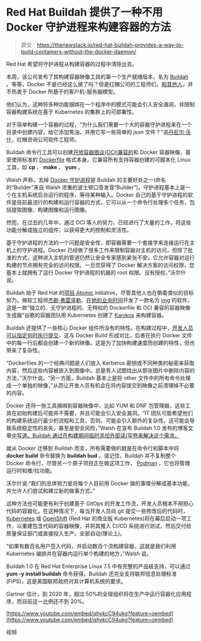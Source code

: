 # Red Hat Buildah 提供了一种不用 Docker 守护进程来构建容器的方法

> 原文：<https://thenewstack.io/red-hat-buildah-provides-a-way-to-build-containers-without-the-docker-daemon/>

Red Hat 希望将守护进程从构建容器的过程中清除出去。

本周，该公司发布了其构建容器映像工具的第一个生产就绪版本，名为 [Buildah](https://github.com/projectatomic/buildah) 。等等，Docker 不是已经这么做了吗？但是红帽公司的工程师们，[和其他人](https://www.youtube.com/watch?v=qhykcC94ukg&t=1267s)，并不热衷于 Docker 所基于的客户机-服务器模型。

他们认为，这种将多种功能捆绑在一个程序中的模式可能会引入安全漏洞，并限制容器构建系统在基于 Kubernetes 的集群上的可部署性。

对于简单构建一个容器的过程，“为什么我们需要一个大的容器守护进程来在一个目录中创建内容，给它添加焦油，并用它写一些简单的 json 文件？”说[丹尼尔·沃什](https://www.linkedin.com/in/dan-walsh-a8729b2/)，红帽咨询公司软件工程师。

Buildah 命令行工具可以创建[开放容器倡议(OCI)兼容的](http://www.projectatomic.io/blog/2018/03/building-buildah-container-image-for-kubernetes/)和 Docker 容器映像，甚至使用标准的 [Dockerfile](https://docs.docker.com/engine/reference/builder/) 格式本身。它兼容所有支持容器创建的可脚本化 Linux 工具，如 **cp** 、 **make** 、 **yum** 。

Walsh 声称，去掉 [Docker 守护进程](https://docs.docker.com/engine/docker-overview/#docker-architecture)是 Buildah 的主要好处之一(命名的“Builder”来自 Walsh 浓重的波士顿口音发音“Builder”)。守护进程基本上是一个在主机系统后台运行的程序，等待某种输入。Docker 自己的基于守护进程的软件是目前最流行的构建和运行容器的方式，它可以从一个命令行处理多个任务，包括提取图像、构建图像和运行图像。

然而，在过去的几年中，通过 OCI 等人的努力，已经进行了大量的工作，将这些功能分解成独立的组件，以获得更大的控制和灵活性。

基于守护进程的方法的一个问题是安全性，即容器需要一个套接字来连接运行在主机上的守护进程。Docker 已经做了很多工作来限制容器对主机的访问，但除了批准的方式，这种进入主机的管道仍然让安全专家感到紧张不安。它允许容器对运行构建的节点拥有完全的访问权限。一旦您获得了 Docker 解决方案的访问权限，您基本上就拥有了运行 Docker 守护进程的机器的 root 权限。没有授权，”沃尔什说。

Buildah 始于 Red Hat 的[项目 Atomic](https://www.projectatomic.io/) initiative，尽管其他人也在朝着类似的目标努力。微软工程师[杰斯·弗雷泽勒](https://blog.jessfraz.com/)、[在她的业余时间](https://blog.jessfraz.com/post/building-container-images-securely-on-kubernetes/)开发了一款名为 [img](https://github.com/genuinetools/img) 的软件，这是一款“独立的、无守护进程的、无特权的 Dockerfile 和 OCI 兼容的容器映像生成器”谷歌的容器团队用 Kubernetes 创建了 [Kanikos](https://github.com/GoogleContainerTools/kaniko) 来构建容器。

Buildah 还提供了一些核心 Docker 组件所没有的特性。在构建过程中，[开发人员可以指定何时执行提交](https://www.youtube.com/watch?v=bOzJ9RJ4elU&t=1313s)，这与 Docker Build 形成对比，后者在执行 Docker 文件中的每一行后都会创建一个新的映像。这是为了加快构建速度而创建的特性，但也带来了复杂性。

“Dockerfiles 的一个经典问题是人们放入 Kerberos 密钥或不同种类的秘密来获取内容，然后这些内容被嵌入到图像中。总是有人试图找出从那张图片中删除内容的方法，”沃尔什说。“另一方面，Buildah 基本上是将 other 文件中的所有命令处理成一个单独的映像，”从而让开发人员有机会在将内容提交到映像之前清理掉不必要的内容。

Docker 还将一些工具捆绑到容器映像中，比如 YUM 和 DNF 包管理器，这些工具在初始构建后可能并不需要，并且可能会引入安全漏洞。“IT 团队可能希望他们的构建系统运行最少的流程和工具，否则，可能会引入额外的复杂性，这可能会导致系统稳定性的丧失，甚至是安全风险，”Walsh 在宣布 Buildah 1.0 发布的博客文章[中写道。Buildah 通过在构建期间临时添加外部读/写卷来解决这个需求。](https://www.redhat.com/en/blog/daemon-haunted-container-world-no-longer-introducing-buildah-10#)

就从 Docker 迁移到 Buildah 而言，所有需要做的就是在命令行和脚本中将 **docker build** 命令替换为 **buildah bud** 。请记住，Buildah 并不复制整个 Docker 命令行，尽管另一个原子项目正在做这项工作， [Podman](https://www.projectatomic.io/blog/2018/02/reintroduction-podman/) ，它也将管理运行时和推/拉功能。

沃尔什说:“我们的总体努力是将每个人目前用 Docker 做的事情分解成基本功能，并允许人们尝试和建立新的做事方式。”

这种方法也可能更有利于创建基于 GitOps 的开发工作流，开发人员根本不用担心代码的容器化。在这种情况下，每当开发人员向 git 提交一些修改后的代码时， [Kubernetes](https://kubernetes.io/) 或 [OpenShift](https://www.openshift.com/) (Red Hat 的商业版 Kubernetes)将在幕后启动一项工作，以重建包含代码的容器映像，并将其推入 CI/CD 系统进行测试，然后交付给质量保证部门或直接投入生产。全部自动(理论上)。

“如果有数百名用户签入代码，并启动数百个流构建容器，这就是我们利用 Kubernetes 编排并在容器内运行单个构建的地方，”Walsh 说。

Buildah 1.0 在 Red Hat Enterprise Linux 7.5 中有完整的产品级支持，可以通过 **yum -y install buildah** 命令获得。Buildah 还完全支持联邦信息处理标准(FIPS)，这是美国联邦政府对其计算机系统的要求。

Gartner 估计，到 2020 年，超过 50%的全球组织将在生产中运行容器化应用程序，而目前这一比例还不到 20%。

[https://www.youtube.com/embed/qhykcC94ukg?feature=oembed](https://www.youtube.com/embed/qhykcC94ukg?feature=oembed)

视频

<svg xmlns:xlink="http://www.w3.org/1999/xlink" viewBox="0 0 68 31" version="1.1"><title>Group</title> <desc>Created with Sketch.</desc></svg>